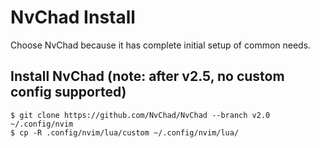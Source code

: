 # NvChad Install
Choose NvChad because it has complete initial setup of common needs.

## Install NvChad (note: after v2.5, no custom config supported)

    $ git clone https://github.com/NvChad/NvChad --branch v2.0 ~/.config/nvim
    $ cp -R .config/nvim/lua/custom ~/.config/nvim/lua/

